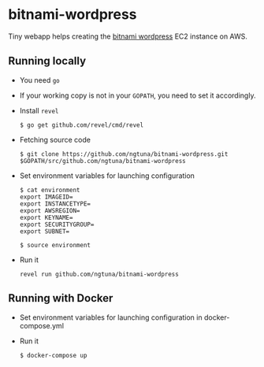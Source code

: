 # bitnami-wordpress

Tiny webapp helps creating the [bitnami wordpress](https://aws.amazon.com/marketplace/pp/B00NN8Y43U) EC2 instance on AWS.

## Running locally

- You need `go`
- If your working copy is not in your `GOPATH`, you need to set it accordingly.
- Install `revel`

  `$ go get github.com/revel/cmd/revel`

- Fetching source code

  `$ git clone https://github.com/ngtuna/bitnami-wordpress.git $GOPATH/src/github.com/ngtuna/bitnami-wordpress`

- Set environment variables for launching configuration

  ```
  $ cat environment
  export IMAGEID=
  export INSTANCETYPE=
  export AWSREGION=
  export KEYNAME=
  export SECURITYGROUP=
  export SUBNET=

  $ source environment
  ```

- Run it

  `revel run github.com/ngtuna/bitnami-wordpress`

## Running with Docker

- Set environment variables for launching configuration in docker-compose.yml
- Run it

  `$ docker-compose up`
